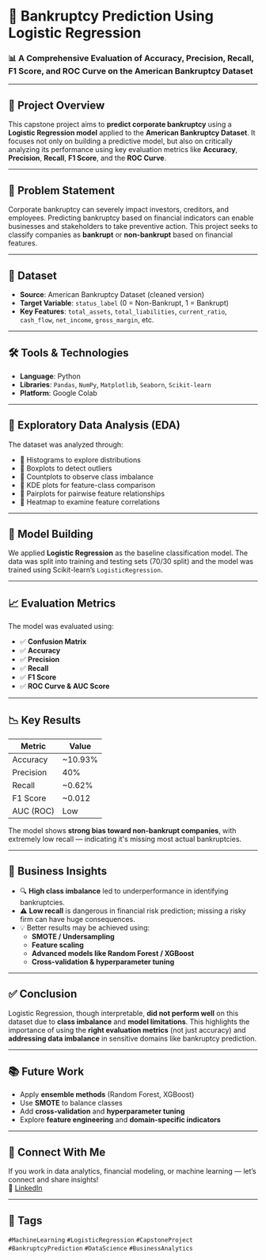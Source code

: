 # 🏦 Bankruptcy Prediction Using Logistic Regression

### 📊 A Comprehensive Evaluation of Accuracy, Precision, Recall, F1 Score, and ROC Curve on the American Bankruptcy Dataset

---

## 📌 Project Overview

This capstone project aims to **predict corporate bankruptcy** using a **Logistic Regression model** applied to the **American Bankruptcy Dataset**. It focuses not only on building a predictive model, but also on critically analyzing its performance using key evaluation metrics like **Accuracy**, **Precision**, **Recall**, **F1 Score**, and the **ROC Curve**.

---

## 🧠 Problem Statement

Corporate bankruptcy can severely impact investors, creditors, and employees. Predicting bankruptcy based on financial indicators can enable businesses and stakeholders to take preventive action. This project seeks to classify companies as **bankrupt** or **non-bankrupt** based on financial features.

---

## 📁 Dataset

- **Source**: American Bankruptcy Dataset (cleaned version)
- **Target Variable**: `status_label` (0 = Non-Bankrupt, 1 = Bankrupt)
- **Key Features**: `total_assets`, `total_liabilities`, `current_ratio`, `cash_flow`, `net_income`, `gross_margin`, etc.

---

## 🛠️ Tools & Technologies

- **Language**: Python
- **Libraries**: `Pandas`, `NumPy`, `Matplotlib`, `Seaborn`, `Scikit-learn`
- **Platform**: Google Colab

---

## 🔬 Exploratory Data Analysis (EDA)

The dataset was analyzed through:
- 🔹 Histograms to explore distributions
- 🔹 Boxplots to detect outliers
- 🔹 Countplots to observe class imbalance
- 🔹 KDE plots for feature-class comparison
- 🔹 Pairplots for pairwise feature relationships
- 🔹 Heatmap to examine feature correlations

---

## 🧪 Model Building

We applied **Logistic Regression** as the baseline classification model. The data was split into training and testing sets (70/30 split) and the model was trained using Scikit-learn’s `LogisticRegression`.

---

## 📈 Evaluation Metrics

The model was evaluated using:
- ✅ **Confusion Matrix**
- ✅ **Accuracy**
- ✅ **Precision**
- ✅ **Recall**
- ✅ **F1 Score**
- ✅ **ROC Curve & AUC Score**

---

## 📉 Key Results

| Metric      | Value     |
|-------------|-----------|
| Accuracy    | ~10.93%   |
| Precision   | 40%       |
| Recall      | ~0.62%    |
| F1 Score    | ~0.012    |
| AUC (ROC)   | Low       |

The model shows **strong bias toward non-bankrupt companies**, with extremely low recall — indicating it's missing most actual bankruptcies.

---

## 📌 Business Insights

- 🔍 **High class imbalance** led to underperformance in identifying bankruptcies.
- ⚠️ **Low recall** is dangerous in financial risk prediction; missing a risky firm can have huge consequences.
- 💡 Better results may be achieved using:
  - **SMOTE / Undersampling**
  - **Feature scaling**
  - **Advanced models like Random Forest / XGBoost**
  - **Cross-validation & hyperparameter tuning**

---

## ✅ Conclusion

Logistic Regression, though interpretable, **did not perform well** on this dataset due to **class imbalance** and **model limitations**. This highlights the importance of using the **right evaluation metrics** (not just accuracy) and **addressing data imbalance** in sensitive domains like bankruptcy prediction.

---

## 📚 Future Work

- Apply **ensemble methods** (Random Forest, XGBoost)
- Use **SMOTE** to balance classes
- Add **cross-validation** and **hyperparameter tuning**
- Explore **feature engineering** and **domain-specific indicators**

---

## 🤝 Connect With Me

If you work in data analytics, financial modeling, or machine learning — let’s connect and share insights!  
🔗 [LinkedIn](https://www.linkedin.com/in/sanika-palaw-7583a3289)

---

## 🔖 Tags

`#MachineLearning` `#LogisticRegression` `#CapstoneProject` `#BankruptcyPrediction` `#DataScience` `#BusinessAnalytics`
